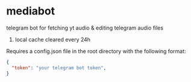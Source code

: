 # mediabot
telegram bot for fetching yt audio &amp; editing telegram audio files


1. local cache cleared every 24h

Requires a config.json file in the root directory with the following format:

```json
{
  "token": "your telegram bot token",
}
```
